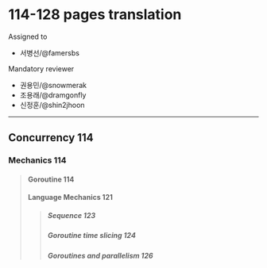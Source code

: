 # 114-128 pages translation

Assigned to

- 서병선/@famersbs

Mandatory reviewer

- 권용민/@snowmerak
- 조용래/@dramgonfly
- 신정훈/@shin2jhoon

---

## Concurrency 114

### Mechanics 114

> #### Goroutine 114
>
> #### Language Mechanics 121
>
> > ##### Sequence 123
> >
> > ##### Goroutine time slicing 124
> >
> > ##### Goroutines and parallelism 126
